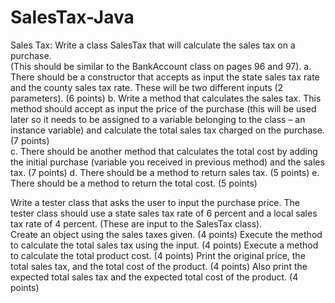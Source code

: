 # SalesTax-Java
Sales Tax:  Write a class SalesTax that will calculate the sales tax on a purchase.  
(This should be similar to the BankAccount class on pages 96 and 97). 
a. There should be a constructor that accepts as input the state sales tax rate and the county 
sales tax rate.  These will be two different inputs (2 parameters).  (6 points)
b. Write a method that calculates the sales tax.  This method should accept as input the price 
of the purchase (this will be used later so it needs to be assigned to a variable belonging to 
the class – an instance variable) and calculate the total sales tax charged on the purchase. (7 
points)  
c. There should be another method that calculates the total cost by adding the initial purchase 
(variable you received in previous method) and the sales tax.  (7 points)
d. There should be a method to return sales tax. (5 points)
e. There should be a method to return the total cost. (5 points)

Write a tester class that asks the user to input the purchase price.  The tester class should use a 
state sales tax rate of 6 percent and a local sales tax rate of 4 percent.  (These are input to the 
SalesTax class).  
Create an object using the sales taxes given. (4 points) 
Execute the method to calculate the total sales tax using the input.  (4 points)
Execute a method to calculate the total product cost.  (4 points)
Print the original price, the total sales tax, and the total cost of the product. (4 points)
Also print the expected total sales tax and the expected total cost of the product. (4 points)
